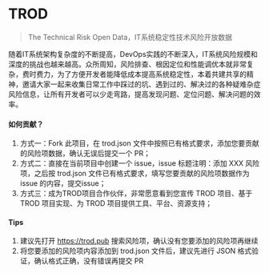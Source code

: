 # TROD
> The Technical Risk Open Data，IT系统稳定性技术风险开放数据

随着IT系统架构复杂度的不断提高，DevOps实践的不断深入，IT系统风险规模和深度的挑战也越来越高。众所周知，风险排查、根因定位和性能调优本就非常复杂，费时费力，为了方便开发者能降低成本提高系统稳定性，本着共建共享的精神，邀请大家一起来收集日常工作中踩过的坑、遇到过的、解决过的各种疑难杂症风险信息，让所有开发者可以少走弯路，提高发现问题、定位问题、解决问题的效率。

#### 如何贡献？
1. 方式一：Fork 此项目，在 trod.json 文件中按照已有格式要求，添加您要贡献的风险项数据，确认无误后提交一个 PR；
2. 方式二：直接在当前项目中创建一个 issue，issue 标题注明：添加 XXX 风险项，之后按 trod.json 文件已有格式要求，填写您要贡献的风险项数据作为 issue 的内容，提交issue；
3. 方式三：成为TROD项目合作伙伴，非常愿意看到您宣传 TROD 项目、基于 TROD 项目实现、为 TROD 项目提供工具、平台、资源支持；

#### Tips
1. 建议先打开 https://trod.pub 搜索风险项，确认没有您要添加的风险项再继续
2. 将您要添加的风险项内容添加到 trod.json 文件后，建议先进行 JSON 格式验证，确认格式正确，没有错误再提交 PR
